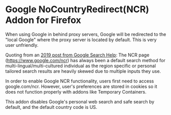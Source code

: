 # Google NoCountryRedirect(NCR) Addon for Firefox

When using Google in behind proxy servers, Google will be redirected to the "local Google" where the proxy server is located by default. This is very user unfriendly.

Quoting from an [2019 post from Google Search Help](https://support.google.com/websearch/thread/5969357/has-google-non-country-specific-function-been-taken-down-https-www-google-com-ncr?hl=en&msgid=5969357): The NCR page (https://www.google.com/ncr) has always been a default search method for multi-lingual/multi-cultured individual as the region specific or personal tailored search results are heavily skewed due to multiple inputs they use.  

In order to enable Google NCR functionality, users first need to access google.com/ncr. However, user's preferences are stored in cookies so it does not function properly with addons like Temporary Containers.

This addon disables Google's personal web search and safe search by default, and the default country code is US.